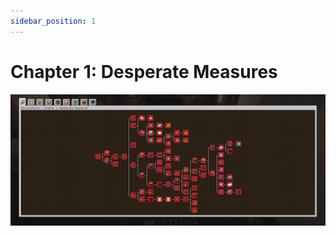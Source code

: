 ```yaml
---
sidebar_position: 1
---
```


# Chapter 1: Desperate Measures

![Chapter 1 Advancement Page](./img/chapter_1.png)
